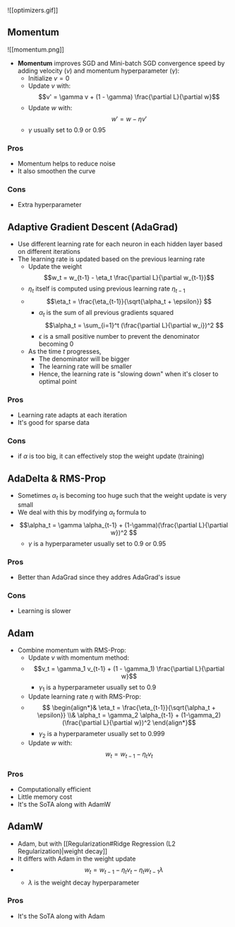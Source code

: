![[optimizers.gif]]
## Momentum
![[momentum.png]]
- **Momentum** improves SGD and Mini-batch SGD convergence speed by adding velocity ($v$) and momentum hyperparameter ($\gamma$):
	- Initialize $v = 0$
	- Update $v$ with:
	$$v' = \gamma v + (1 - \gamma) \frac{\partial L}{\partial w}$$
	- Update $w$ with:
	$$w' = w - \eta v'$$
	- $\gamma$ usually set to $0.9$ or $0.95$
### Pros
- Momentum helps to reduce noise
- It also smoothen the curve
### Cons
- Extra hyperparameter
## Adaptive Gradient Descent (AdaGrad)
- Use different learning rate for each neuron in each hidden layer based on different iterations
- The learning rate is updated based on the previous learning rate
	- Update the weight
	$$w_t = w_{t-1} - \eta_t \frac{\partial L}{\partial w_{t-1}}$$
	- $\eta_t$ itself is computed using previous learning rate $\eta_{t-1}$
	- $$\eta_t = \frac{\eta_{t-1}}{\sqrt{\alpha_t + \epsilon}}  $$
		- $\alpha_t$ is the sum of all previous gradients squared
		$$\alpha_t = \sum_{i=1}^t (\frac{\partial L}{\partial w_i})^2 $$
		- $\epsilon$ is a small positive number to prevent the denominator becoming 0
	- As the time $t$ progresses, 
		- The denominator will be bigger
		- The learning rate will be smaller
		- Hence, the learning rate is "slowing down" when it's closer to optimal point
### Pros
- Learning rate adapts at each iteration
- It's good for sparse data
### Cons
- if $\alpha$ is too big, it can effectively stop the weight update (training)
## AdaDelta & RMS-Prop
- Sometimes $\alpha_t$ is becoming too huge such that the weight update is very small
- We deal with this by modifying $\alpha_t$ formula to
- $$\alpha_t = \gamma \alpha_{t-1} + (1-\gamma)(\frac{\partial L}{\partial w})^2 $$
	- $\gamma$ is a hyperparameter usually set to $0.9$ or $0.95$
### Pros
- Better than AdaGrad since they addres AdaGrad's issue
### Cons
- Learning is slower
## Adam
- Combine momentum with RMS-Prop:
	- Update $v$ with momentum method:
	- $$v_t = \gamma_1 v_{t-1} + (1 - \gamma_1) \frac{\partial L}{\partial w}$$
		- $\gamma_1$ is a hyperparameter usually set to $0.9$
	- Update learning rate $\eta$ with RMS-Prop:
	- $$ \begin{align*}&
	\eta_t = \frac{\eta_{t-1}}{\sqrt{\alpha_t + \epsilon}} \\&
	\alpha_t = \gamma_2 \alpha_{t-1} + (1-\gamma_2)(\frac{\partial L}{\partial w})^2 
	 \end{align*}$$
		 - $\gamma_2$ is a hyperparameter usually set to $0.999$
	- Update $w$ with:
	$$w_t = w_{t-1} - \eta_t v_t$$
### Pros
- Computationally efficient
- Little memory cost
- It's the SoTA along with AdamW
## AdamW
- Adam, but with [[Regularization#Ridge Regression (L2 Regularization)|weight decay]]
- It differs with Adam in the weight update
- $$w_t = w_{t-1} - \eta_t v_t - \eta_{t}w_{t-1}\lambda$$
	- $\lambda$ is the weight decay hyperparameter
### Pros
- It's the SoTA along with Adam